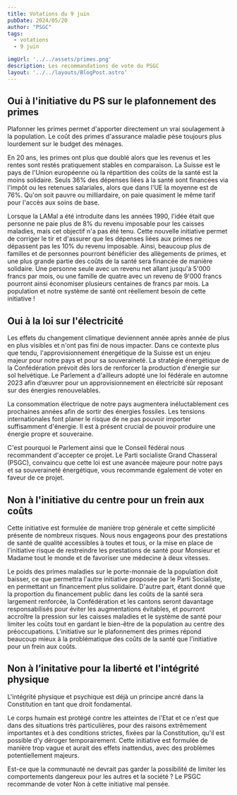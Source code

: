 ```yaml
---
title: Votations du 9 juin
pubDate: 2024/05/20
author: "PSGC"
tags:
  - votations
  - 9 juin

imgUrl: '../../assets/primes.png'
description: Les recommandations de vote du PSGC
layout: '../../layouts/BlogPost.astro'
---
```




## Oui à l'initiative du PS sur le plafonnement des primes 

Plafonner les primes permet d'apporter directement un vrai soulagement à la population. Le coût des primes d'assurance maladie pèse toujours plus lourdement sur le budget des ménages. 

En 20 ans, les primes ont plus que doublé alors que les revenus et les rentes sont restés pratiquement stables en comparaison. La Suisse est le pays de l'Union européenne où la répartition des coûts de la santé est la moins solidaire. Seuls 36% des dépenses liées à la santé sont financées via l'impôt ou les retenues salariales, alors que dans l'UE la moyenne est de 76%. Qu'on soit pauvre ou milliardaire, on paie quasiment le même tarif pour l'accès aux soins de base. 

Lorsque la LAMal a été introduite dans les années 1990, l'idée était que personne ne paie plus de 8% du revenu imposable pour les caisses maladies, mais cet objectif n'a pas été tenu. Cette nouvelle initiative permet de corriger le tir et d'assurer que les dépenses liées aux primes ne dépassent pas les 10% du revenu imposable. Ainsi, beaucoup plus de familles et de personnes pourront bénéficier des allègements de primes, et une plus grande partie des coûts de la santé sera financée de manière solidaire. Une personne seule avec un revenu net allant jusqu'à 5'000 francs par mois, ou une famille de quatre avec un revenu de 9'000 francs pourront ainsi économiser plusieurs centaines de francs par mois. La population et notre système de santé ont réellement besoin de cette initiative !


## Oui à la loi sur l'électricité


Les effets du changement climatique deviennent année après année de plus en plus visibles et n'ont pas fini de nous impacter. Dans ce contexte plus que tendu, l'approvisionnement énergétique de la Suisse est un enjeu majeur pour notre pays et pour sa souveraineté. La stratégie énergétique de la Confédération prévoit dès lors de renforcer la production d'énergie sur sol helvétique. Le Parlement a d'ailleurs adopté une loi fédérale en automne 2023 afin d’œuvrer pour un approvisionnement en électricité sûr reposant sur des énergies renouvelables. 

La consommation électrique de notre pays augmentera inéluctablement ces prochaines années afin de sortir des énergies fossiles. Les tensions internationales font planer le risque de ne pas pouvoir importer suffisamment d'énergie. Il est à présent crucial de pouvoir produire une énergie propre et souveraine. 

C'est pourquoi le Parlement ainsi que le Conseil fédéral nous recommandent d'accepter ce projet. Le Parti socialiste Grand Chasseral (PSGC), convaincu que cette loi est une avancée majeure pour notre pays et sa souveraineté énergétique, vous recommande également de voter en faveur de ce projet. 

## Non à l'initiative du centre pour un frein aux coûts

Cette initiative est formulée de manière trop générale et cette simplicité présente de nombreux risques. Nous nous engageons pour des prestations de santé de qualité accessibles à toutes et tous, or la mise en place de l'initiative risque de restreindre les prestations de santé pour Monsieur et Madame tout le monde et de favoriser une médecine à deux vitesses. 

Le poids des primes maladies sur le porte-monnaie de la population doit baisser, ce que permettra l'autre initiative proposée par le Parti Socialiste, en permettant un financement plus solidaire. D'autre part, étant donné que la proportion du financement public dans les coûts de la santé sera largement renforcée, la Confédération et les cantons seront davantage responsabilisés pour éviter les augmentations évitables, et pourront accroître la pression sur les caisses maladies et le système de santé pour limiter les coûts tout en gardant le bien-être de la population au centre des préoccupations. L'initiative sur le plafonnement des primes répond beaucoup mieux à la problématique des coûts de la santé que l'initiative pour un frein aux coûts.

## Non à l’initative pour la liberté et l'intégrité physique

L'intégrité physique et psychique est déjà un principe ancré dans la Constitution en tant que droit fondamental. 

Le corps humain est protégé contre les atteintes de l'Etat et ce n'est que dans des situations très particulières, pour des raisons extrêmement importantes et à des conditions strictes, fixées par la Constitution, qu'il est possible d'y déroger temporairement. Cette initiative est formulée de manière trop vague et aurait des effets inattendus, avec des problèmes potentiellement majeurs. 

Est-ce que la communauté ne devrait pas garder la possibilité de limiter les comportements dangereux pour les autres et la société ? Le PSGC recommande de voter Non à cette initiative mal pensée.  